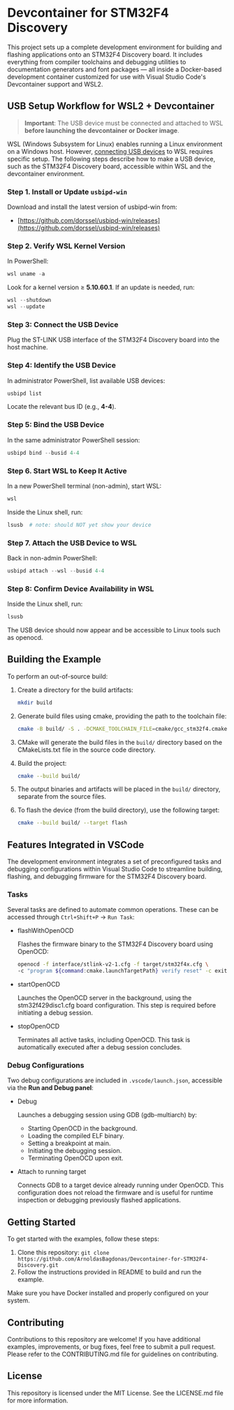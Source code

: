 # Devcontainer for STM32F4 Discovery

This project sets up a complete development environment for building and flashing applications onto an STM32F4 Discovery board.
It includes everything from compiler toolchains and debugging utilities to documentation generators and font packages — all inside a
Docker-based development container customized for use with Visual Studio Code's Devcontainer support and WSL2.

## USB Setup Workflow for WSL2 + Devcontainer

> **Important**: The USB device must be connected and attached to WSL **before launching the devcontainer or Docker image**.

WSL (Windows Subsystem for Linux) enables running a Linux environment on a Windows host. However, [connecting USB devices](https://learn.microsoft.com/en-us/windows/wsl/connect-usb) to
WSL requires specific setup. The following steps describe how to make a USB device, such as the STM32F4 Discovery board,
accessible within WSL and the devcontainer environment.

### Step 1. Install or Update `usbipd-win`

Download and install the latest version of usbipd-win from:

- [https://github.com/dorssel/usbipd-win/releases](https://github.com/dorssel/usbipd-win/releases)

### Step 2. Verify WSL Kernel Version

In PowerShell:

```powershell
wsl uname -a
```

Look for a kernel version ≥ **5.10.60.1**. If an update is needed, run:

```powershell
wsl --shutdown
wsl --update
```

### Step 3: Connect the USB Device

Plug the ST-LINK USB interface of the STM32F4 Discovery board into the host machine.

### Step 4: Identify the USB Device

In administrator PowerShell, list available USB devices:

```powershell
usbipd list
```

Locate the relevant bus ID (e.g., **4-4**).

### Step 5: Bind the USB Device

In the same administrator PowerShell session:

```powershell
usbipd bind --busid 4-4
```

### Step 6. Start WSL to Keep It Active

In a new PowerShell terminal (non-admin), start WSL:

```powershell
wsl
```

Inside the Linux shell, run:

```bash
lsusb  # note: should NOT yet show your device
```

### Step 7. Attach the USB Device to WSL

Back in non-admin PowerShell:

```powershell
usbipd attach --wsl --busid 4-4
```

### Step 8: Confirm Device Availability in WSL

Inside the Linux shell, run:
```bash
lsusb
```

The USB device should now appear and be accessible to Linux tools such as openocd.

## Building the Example

To perform an out-of-source build:

1. Create a directory for the build artifacts:
   ```bash
   mkdir build
   ```
2. Generate build files using cmake, providing the path to the toolchain file:
   ```bash
   cmake -B build/ -S . -DCMAKE_TOOLCHAIN_FILE=cmake/gcc_stm32f4.cmake
   ```
3. CMake will generate the build files in the `build/` directory based on the CMakeLists.txt file in the source code directory.

5. Build the project:
   ```bash
   cmake --build build/
   ```

6. The output binaries and artifacts will be placed in the `build/` directory, separate from the source files.

7. To flash the device (from the build directory), use the following target:
   ```bash
   cmake --build build/ --target flash
   ```

## Features Integrated in VSCode

The development environment integrates a set of preconfigured tasks and debugging configurations within Visual Studio Code to streamline building, flashing, and debugging firmware for the STM32F4 Discovery board.

### Tasks

Several tasks are defined to automate common operations. These can be accessed through `Ctrl+Shift+P` → `Run Task`:

-  flashWithOpenOCD

   Flashes the firmware binary to the STM32F4 Discovery board using OpenOCD:
   ```bash
   openocd -f interface/stlink-v2-1.cfg -f target/stm32f4x.cfg \
   -c "program ${command:cmake.launchTargetPath} verify reset" -c exit
   ```

-  startOpenOCD

   Launches the OpenOCD server in the background, using the stm32f429disc1.cfg board configuration. This step is required before initiating a debug session.

-  stopOpenOCD
   
   Terminates all active tasks, including OpenOCD. This task is automatically executed after a debug session concludes.

### Debug Configurations
Two debug configurations are included in `.vscode/launch.json`, accessible via the **Run and Debug panel**:
-  Debug

   Launches a debugging session using GDB (gdb-multiarch) by:

   -  Starting OpenOCD in the background.
   -  Loading the compiled ELF binary.
   -  Setting a breakpoint at main.
   -  Initiating the debugging session.
   -  Terminating OpenOCD upon exit.

-  Attach to running target
   
   Connects GDB to a target device already running under OpenOCD. This configuration does not reload the firmware and is useful for runtime inspection or debugging previously flashed applications.

## Getting Started

To get started with the examples, follow these steps:

1. Clone this repository: `git clone https://github.com/ArnoldasBagdonas/Devcontainer-for-STM32F4-Discovery.git`
2. Follow the instructions provided in README to build and run the example.

Make sure you have Docker installed and properly configured on your system.

## Contributing

Contributions to this repository are welcome! If you have additional examples, improvements, or bug fixes, feel free to submit a pull request. Please refer to the CONTRIBUTING.md file for guidelines on contributing.

## License

This repository is licensed under the MIT License. See the LICENSE.md file for more information.
